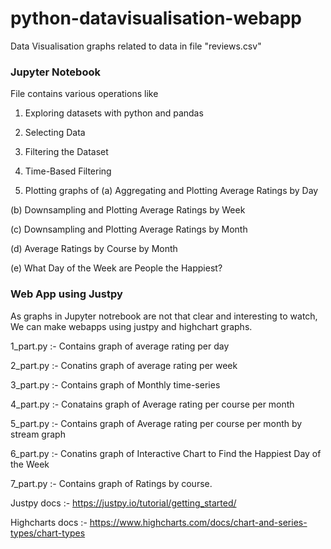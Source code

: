 # python-datavisualisation-webapp

Data Visualisation graphs related to data in file "reviews.csv"

### Jupyter Notebook

File contains various operations like 

1. Exploring datasets with python and pandas

2. Selecting Data

3. Filtering the Dataset

4. Time-Based Filtering

5. Plotting graphs of 
(a) Aggregating and Plotting Average Ratings by Day 

(b) Downsampling and Plotting Average Ratings by Week

(c) Downsampling and Plotting Average Ratings by Month

(d) Average Ratings by Course by Month

(e) What Day of the Week are People the Happiest?

### Web App using Justpy

As graphs in Jupyter notrebook are not that clear and interesting to watch,
We can make webapps using justpy and highchart graphs.

1_part.py :- Contains graph of average rating per day

2_part.py :- Conatins graph of average rating per week

3_part.py :- Contains graph of Monthly time-series

4_part.py :- Conatains graph of Average rating per course per month

5_part.py :- Contains graph of Average rating per course per month by stream graph

6_part.py :- Conatins graph of Interactive Chart to Find the Happiest Day of the Week

7_part.py :- Contains graph of Ratings by course.



Justpy docs :- https://justpy.io/tutorial/getting_started/

Highcharts docs :- https://www.highcharts.com/docs/chart-and-series-types/chart-types
